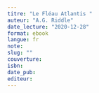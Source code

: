 ```yaml
---
titre: "Le Fléau Atlantis "
auteur: "A.G. Riddle"
date_lecture: "2020-12-28"
format: ebook
langue: fr
note:
slug: ""
couverture: 
isbn: 
date_pub: 
editeur: 
---
```

